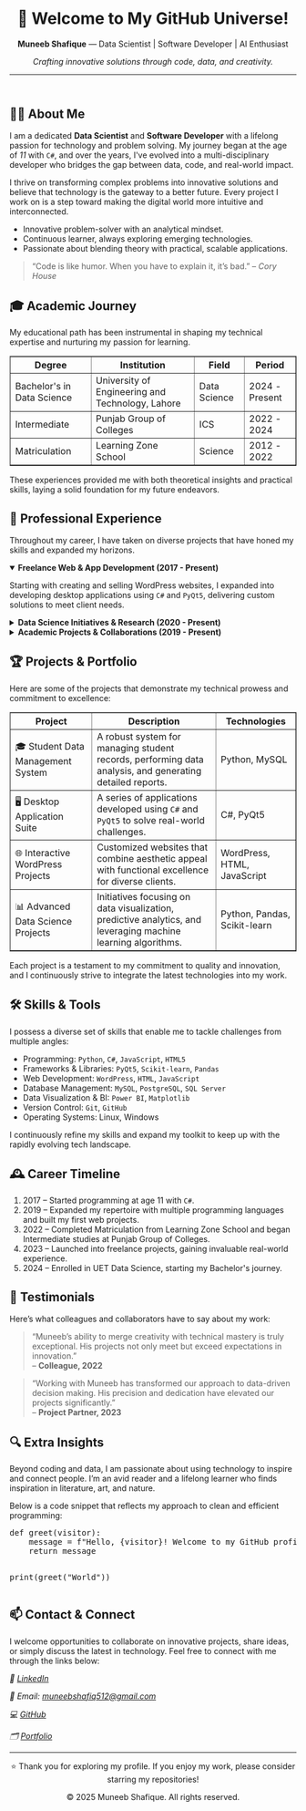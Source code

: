 <!DOCTYPE html>
<html lang="en">
<body>
  <!-- Header -->
  <header>
    <h1 align="center">🚀 Welcome to My GitHub Universe!</h1>
    <p align="center">
      <strong>Muneeb Shafique</strong> — Data Scientist | Software Developer | AI Enthusiast
    </p>
    <p align="center"><em>Crafting innovative solutions through code, data, and creativity.</em></p>
    <hr>
  </header>

  <!-- About Me Section -->
  <section>
    <h2>👨‍💻 About Me</h2>
    <p>
      I am a dedicated <strong>Data Scientist</strong> and <strong>Software Developer</strong> with a lifelong passion for technology and problem solving. My journey began at the age of <em>11</em> with <code>C#</code>, and over the years, I've evolved into a multi-disciplinary developer who bridges the gap between data, code, and real-world impact.
    </p>
    <p>
      I thrive on transforming complex problems into innovative solutions and believe that technology is the gateway to a better future. Every project I work on is a step toward making the digital world more intuitive and interconnected.
    </p>
    <ul>
      <li>Innovative problem-solver with an analytical mindset.</li>
      <li>Continuous learner, always exploring emerging technologies.</li>
      <li>Passionate about blending theory with practical, scalable applications.</li>
    </ul>
    <blockquote cite="https://www.goodreads.com/quotes/45903-code-is-like-humor-when-you-have-to-explain-it-it">
      “Code is like humor. When you have to explain it, it’s bad.” – <cite>Cory House</cite>
    </blockquote>
  </section>

  <!-- Academic Journey Section -->
  <section>
    <h2>🎓 Academic Journey</h2>
    <p>
      My educational path has been instrumental in shaping my technical expertise and nurturing my passion for learning.
    </p>
    <table border="1" width="100%" cellpadding="5">
      <tr>
        <th>Degree</th>
        <th>Institution</th>
        <th>Field</th>
        <th>Period</th>
      </tr>
      <tr>
        <td>Bachelor's in Data Science</td>
        <td>University of Engineering and Technology, Lahore</td>
        <td>Data Science</td>
        <td>2024 - Present</td>
      </tr>
      <tr>
        <td>Intermediate</td>
        <td>Punjab Group of Colleges</td>
        <td>ICS</td>
        <td>2022 - 2024</td>
      </tr>
      <tr>
        <td>Matriculation</td>
        <td>Learning Zone School</td>
        <td>Science</td>
        <td>2012 - 2022</td>
      </tr>
    </table>
    <p>
      These experiences provided me with both theoretical insights and practical skills, laying a solid foundation for my future endeavors.
    </p>
  </section>

  <!-- Professional Experience Section -->
  <section>
    <h2>💼 Professional Experience</h2>
    <p>
      Throughout my career, I have taken on diverse projects that have honed my skills and expanded my horizons.
    </p>
    <article>
      <details open>
        <summary><strong>Freelance Web & App Development (2017 - Present)</strong></summary>
        <p>
          Starting with creating and selling WordPress websites, I expanded into developing desktop applications using <code>C#</code> and <code>PyQt5</code>, delivering custom solutions to meet client needs.
        </p>
      </details>
      <details>
        <summary><strong>Data Science Initiatives & Research (2020 - Present)</strong></summary>
        <p>
          I have led several data-driven projects focusing on predictive modeling, data visualization, and machine learning, turning raw data into actionable insights.
        </p>
      </details>
      <details>
        <summary><strong>Academic Projects & Collaborations (2019 - Present)</strong></summary>
        <p>
          Collaborative academic projects have allowed me to blend data science with software development, creating innovative solutions in a team environment.
        </p>
      </details>
    </article>
  </section>

  <!-- Projects & Portfolio Section -->
  <section>
    <h2>🏆 Projects & Portfolio</h2>
    <p>
      Here are some of the projects that demonstrate my technical prowess and commitment to excellence:
    </p>
    <table border="1" width="100%" cellpadding="5">
      <tr>
        <th>Project</th>
        <th>Description</th>
        <th>Technologies</th>
      </tr>
      <tr>
        <td>🎓 Student Data Management System</td>
        <td>A robust system for managing student records, performing data analysis, and generating detailed reports.</td>
        <td>Python, MySQL</td>
      </tr>
      <tr>
        <td>🖥 Desktop Application Suite</td>
        <td>A series of applications developed using <code>C#</code> and <code>PyQt5</code> to solve real-world challenges.</td>
        <td>C#, PyQt5</td>
      </tr>
      <tr>
        <td>🌐 Interactive WordPress Projects</td>
        <td>Customized websites that combine aesthetic appeal with functional excellence for diverse clients.</td>
        <td>WordPress, HTML, JavaScript</td>
      </tr>
      <tr>
        <td>📊 Advanced Data Science Projects</td>
        <td>Initiatives focusing on data visualization, predictive analytics, and leveraging machine learning algorithms.</td>
        <td>Python, Pandas, Scikit-learn</td>
      </tr>
    </table>
    <p>
      Each project is a testament to my commitment to quality and innovation, and I continuously strive to integrate the latest technologies into my work.
    </p>
  </section>

  <!-- Skills & Tools Section -->
  <section>
    <h2>🛠 Skills & Tools</h2>
    <p>
      I possess a diverse set of skills that enable me to tackle challenges from multiple angles:
    </p>
    <ul>
      <li>Programming: <code>Python</code>, <code>C#</code>, <code>JavaScript</code>, <code>HTML5</code></li>
      <li>Frameworks & Libraries: <code>PyQt5</code>, <code>Scikit-learn</code>, <code>Pandas</code></li>
      <li>Web Development: <code>WordPress</code>, <code>HTML</code>, <code>JavaScript</code></li>
      <li>Database Management: <code>MySQL</code>, <code>PostgreSQL</code>, <code>SQL Server</code></li>
      <li>Data Visualization & BI: <code>Power BI</code>, <code>Matplotlib</code></li>
      <li>Version Control: <code>Git</code>, <code>GitHub</code></li>
      <li>Operating Systems: Linux, Windows</li>
    </ul>
    <p>
      I continuously refine my skills and expand my toolkit to keep up with the rapidly evolving tech landscape.
    </p>
  </section>

  <!-- Career Timeline Section -->
<section>
  <h2>🕰 Career Timeline</h2>
  <ol>
    <li>
      <time datetime="2017">2017</time> – Started programming at age 11 with <code>C#</code>.
    </li>
    <li>
      <time datetime="2019">2019</time> – Expanded my repertoire with multiple programming languages and built my first web projects.
    </li>
    <li>
      <time datetime="2022">2022</time> – Completed Matriculation from Learning Zone School and began Intermediate studies at Punjab Group of Colleges.
    </li>
    <li>
      <time datetime="2023">2023</time> – Launched into freelance projects, gaining invaluable real-world experience.
    </li>
    <li>
      <time datetime="2024">2024</time> – Enrolled in UET Data Science, starting my Bachelor's journey.
    </li>
  </ol>
</section>


  <!-- Testimonials Section -->
  <section>
    <h2>💬 Testimonials</h2>
    <p>
      Here’s what colleagues and collaborators have to say about my work:
    </p>
    <blockquote>
      “Muneeb’s ability to merge creativity with technical mastery is truly exceptional. His projects not only meet but exceed expectations in innovation.”
      <br>– <strong>Colleague, 2022</strong>
    </blockquote>
    <blockquote>
      “Working with Muneeb has transformed our approach to data-driven decision making. His precision and dedication have elevated our projects significantly.”
      <br>– <strong>Project Partner, 2023</strong>
    </blockquote>
  </section>

  <!-- Extra Insights Section -->
  <aside>
    <h2>🔍 Extra Insights</h2>
    <p>
      Beyond coding and data, I am passionate about using technology to inspire and connect people. I’m an avid reader and a lifelong learner who finds inspiration in literature, art, and nature.
    </p>
    <p>
      Below is a code snippet that reflects my approach to clean and efficient programming:
    </p>
    <pre>
def greet(visitor):
    message = f"Hello, {visitor}! Welcome to my GitHub profile."
    return message

print(greet("World"))
    </pre>
  </aside>

  <!-- Contact Section -->
  <section>
    <h2>📫 Contact & Connect</h2>
    <p>
      I welcome opportunities to collaborate on innovative projects, share ideas, or simply discuss the latest in technology. Feel free to connect with me through the links below:
    </p>
    <address>
      <p>💼 <a href="https://www.linkedin.com/in/muneeb-shafiq" target="_blank">LinkedIn</a></p>
      <p>📧 Email: <a href="mailto:muneebshafiq512@gmail.com">muneebshafiq512@gmail.com</a></p>
      <p>💻 <a href="https://github.com/muneeb-shafique" target="_blank">GitHub</a></p>
      <p>🗂️ <a href="https://muneeb-shafique.github.io/Portfolio/" target="_blank">Portfolio</a></p>
    </address>
  </section>

  <!-- Footer -->
  <footer>
    <hr>
    <p align="center">
      ⭐ Thank you for exploring my profile. If you enjoy my work, please consider starring my repositories!
    </p>
    <p align="center">© 2025 Muneeb Shafique. All rights reserved.</p>
  </footer>
</body>
</html>
